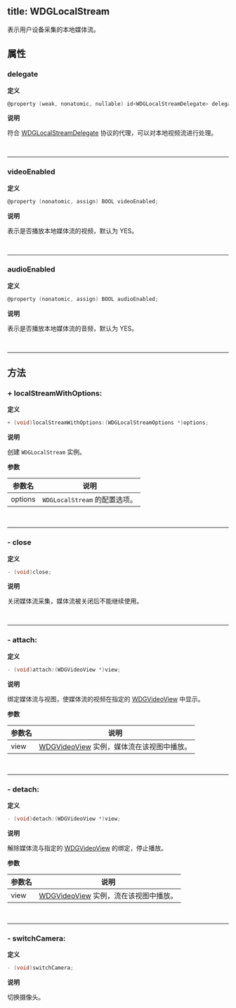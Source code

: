 title: WDGLocalStream
---

表示用户设备采集的本地媒体流。

## 属性

### delegate

**定义**

```objectivec
@property (weak, nonatomic, nullable) id<WDGLocalStreamDelegate> delegate;
```

**说明**

符合 [WDGLocalStreamDelegate](/conversation/iOS/api/WDGLocalStreamDelegate.html) 协议的代理，可以对本地视频流进行处理。

</br>

---

### videoEnabled

**定义**

```objectivec
@property (nonatomic, assign) BOOL videoEnabled;
```

**说明**

表示是否播放本地媒体流的视频，默认为 YES。

</br>

---

### audioEnabled

**定义**

```objectivec
@property (nonatomic, assign) BOOL audioEnabled;
```

**说明**

表示是否播放本地媒体流的音频，默认为 YES。

</br>

---

## 方法

### + localStreamWithOptions:

**定义**

```objectivec
+ (void)localStreamWithOptions:(WDGLocalStreamOptions *)options;
```

**说明**

创建 `WDGLocalStream` 实例。

**参数**

参数名             | 说明 
------------------|------------------
options           | `WDGLocalStream` 的配置选项。

</br>

---


### - close

**定义**

```objectivec
- (void)close;
```

**说明**

关闭媒体流采集，媒体流被关闭后不能继续使用。

</br>

---

### - attach:

**定义**

```objectivec
- (void)attach:(WDGVideoView *)view;
```

**说明**

绑定媒体流与视图，使媒体流的视频在指定的 [WDGVideoView](/conversation/iOS/api/WDGVideoView.html) 中显示。

**参数**

 参数名 | 说明 
---|---
view | [WDGVideoView](/conversation/iOS/api/WDGVideoView.html) 实例，媒体流在该视图中播放。

</br>

---

### - detach:

**定义**

```objectivec
- (void)detach:(WDGVideoView *)view;
```

**说明**

解除媒体流与指定的 [WDGVideoView](/conversation/iOS/api/WDGVideoView.html) 的绑定，停止播放。

**参数**

 参数名 | 说明 
---|---
view | [WDGVideoView](/conversation/iOS/api/WDGVideoView.html) 实例，流在该视图中播放。

</br>

---

### - switchCamera:

**定义**

```objectivec
- (void)switchCamera;
```

**说明**

切换摄像头。
